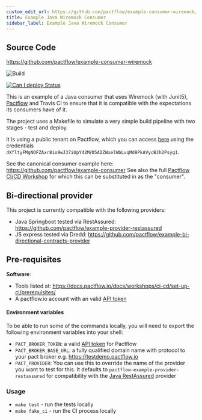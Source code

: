 ```yaml
---
custom_edit_url: https://github.com/pactflow/example-consumer-wiremock/edit/master/README.md
title: Example Java Wiremock Consumer
sidebar_label: Example Java Wiremock Consumer
---
```


<!-- This file has been synced from the pactflow/example-consumer-wiremock repository. Please do not edit it directly. The URL of the source file can be found in the custom_edit_url value above -->

## Source Code

https://github.com/pactflow/example-consumer-wiremock


![Build](https://github.com/pactflow/example-consumer-wiremock/workflows/Build/badge.svg)

[![Can I deploy Status](https://testdemo.pactflow.io/pacticipants/pactflow-example-consumer-wiremock/branches/master/latest-version/can-i-deploy/to-environment/production/badge)](https://testdemo.pactflow.io/pacticipants/pactflow-example-consumer-wiremock/branches/master/latest-version/can-i-deploy/to-environment/production/badge)

This is an example of a Java consumer that uses Wiremock (with Junit5), [Pactflow](https://pactflow.io) and Travis CI to ensure that it is compatible with the expectations its consumers have of it.

The project uses a Makefile to simulate a very simple build pipeline with two stages - test and deploy.

It is using a public tenant on Pactflow, which you can access [here](https://test.pact.dius.com.au) using the credentials `dXfltyFMgNOFZAxr8io9wJ37iUpY42M`/`O5AIZWxelWbLvqMd8PkAVycBJh2Psyg1`.

See the canonical consumer example here: https://github.com/pactflow/example-consumer
See also the full [Pactflow CI/CD Workshop](https://docs.pactflow.io/docs/workshops/ci-cd) for which this can be substituted in as the "consumer".

## Bi-directional provider

This project is currently compatible with the following providers:

* Java Springboot tested via RestAssured: https://github.com/pactflow/example-provider-restassured
* JS express tested via Dredd: https://github.com/pactflow/example-bi-directional-contracts-provider

## Pre-requisites

**Software**:

* Tools listed at: https://docs.pactflow.io/docs/workshops/ci-cd/set-up-ci/prerequisites/
* A pactflow.io account with an valid [API token](https://docs.pactflow.io/docs/getting-started/#configuring-your-api-token)
#### Environment variables

To be able to run some of the commands locally, you will need to export the following environment variables into your shell:

* `PACT_BROKER_TOKEN`: a valid [API token](https://docs.pactflow.io/docs/getting-started/#configuring-your-api-token) for Pactflow
* `PACT_BROKER_BASE_URL`: a fully qualified domain name with protocol to your pact broker e.g. https://testdemo.pactflow.io
* `PACT_PROVIDER`: You can use this to override the name of the provider you want to test for this. It defaults to `pactflow-example-provider-restassured` for compatibility with the [Java RestAssured](https://github.com/pactflow/example-provider-restassured) provider

### Usage

* `make test` - run the tests locally
* `make fake_ci` - run the CI process locally
